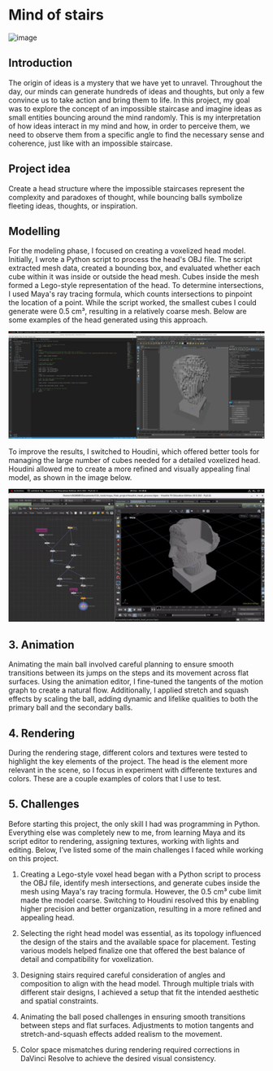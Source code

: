# Mind of stairs

![image](/video/maya2.gif)

## Introduction

The origin of ideas is a mystery that we have yet to unravel. Throughout the day, our
minds can generate hundreds of ideas and thoughts, but only a few convince us to take
action and bring them to life. In this project, my goal was to explore the concept of an
impossible staircase and imagine ideas as small entities bouncing around the mind
randomly. This is my interpretation of how ideas interact in my mind and how, in
order to perceive them, we need to observe them from a specific angle to find the
necessary sense and coherence, just like with an impossible staircase.

## Project idea

Create a head structure where the impossible staircases represent the complexity and
paradoxes of thought, while bouncing balls symbolize fleeting ideas, thoughts, or
inspiration.

## Modelling

For the modeling phase, I focused on creating a voxelized head model. Initially, I wrote
a Python script to process the head's OBJ file. The script extracted mesh data, created
a bounding box, and evaluated whether each cube within it was inside or outside the
head mesh. Cubes inside the mesh formed a Lego-style representation of the head.
To determine intersections, I used Maya's ray tracing formula, which counts
intersections to pinpoint the location of a point. While the script worked, the smallest
cubes I could generate were 0.5 cm³, resulting in a relatively coarse mesh. Below are
some examples of the head generated using this approach.

![image](/images/voxel_code.jpg)

To improve the results, I switched to Houdini, which offered better tools for managing
the large number of cubes needed for a detailed voxelized head. Houdini allowed me to
create a more refined and visually appealing final model, as shown in the image below.

![image](/images/houdini_voxel.jpg)

## 3. Animation 
Animating the main ball involved careful planning to ensure smooth transitions between
its jumps on the steps and its movement across flat surfaces. Using the animation editor,
I fine-tuned the tangents of the motion graph to create a natural flow. Additionally, I
applied stretch and squash effects by scaling the ball, adding dynamic and lifelike
qualities to both the primary ball and the secondary balls.

## 4. Rendering

During the rendering stage, different colors and textures were tested to highlight the
key elements of the project. The head is the element more relevant in the scene, so I
focus in experiment with differente textures and colors. These are a couple examples of
colors that I use to test.

## 5. Challenges 

Before starting this project, the only skill I had was programming in Python. Everything
else was completely new to me, from learning Maya and its script editor to rendering,
assigning textures, working with lights and editing. Below, I’ve listed some of the main
challenges I faced while working on this project.

1. Creating a Lego-style voxel head began with a Python script to process the OBJ file,
identify mesh intersections, and generate cubes inside the mesh using Maya's ray
tracing formula. However, the 0.5 cm³ cube limit made the model coarse. Switching to
Houdini resolved this by enabling higher precision and better organization, resulting
in a more refined and appealing head.

2. Selecting the right head model was essential, as its topology influenced the design of
the stairs and the available space for placement. Testing various models helped
finalize one that offered the best balance of detail and compatibility for voxelization.

3. Designing stairs required careful consideration of angles and composition to align with
the head model. Through multiple trials with different stair designs, I achieved a setup
that fit the intended aesthetic and spatial constraints.

4. Animating the ball posed challenges in ensuring smooth transitions between steps and
flat surfaces. Adjustments to motion tangents and stretch-and-squash effects added
realism to the movement.

5. Color space mismatches during rendering required corrections in DaVinci Resolve to
achieve the desired visual consistency.